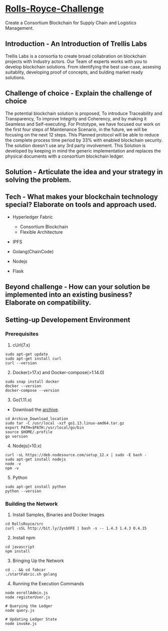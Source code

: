 # [Rolls-Royce-Challenge](https://www.rolls-royce-blockchain-innovation-challenge.com/challenges)

Create a Consortium Blockchain for Supply Chain and Logistics Management.

## Introduction - An Introduction of Trellis Labs

Trellis Labs is a consortia to create broad collabration on blockchain projects with Industry actors.
Our Team of experts works with you to develop blockchain solutions. From identifying the best use-case, assesing suitablity, developing proof of concepts, and bulding market ready solutions.

## Challenge of choice - Explain the challenge of choice

The potential blockchain solution is proposed, To introduce Traceability and Transparency, To improve Integrity and Coherency, and by making it Seamless and Self-executing. For Prototype, we have focused our work on the first four steps of Maintenance Scenario, in the future, we will be focusing on the next 12 steps. This Planned protocol will be able to reduce the complete process time period by 33% with enabled blockchain security. The solution doesn't use any 3rd party involvement.
This Solution is developed by keeping in mind the generic implementation and replaces the physical documents with a consortium blockchain ledger.

## Solution - Articulate the idea and your strategy in solving the problem.


## Tech - What makes your blockchain technology special? Elaborate on tools and approach used.

* Hyperledger Fabric 
  * Consortium Blockchain
  * Flexible Architecture

* IPFS
* Golang(ChainCode)
* Nodejs
* Flask

## Beyond challenge - How can your solution be implemented into an existing business? Elaborate on compatibility.

## Setting-up Developement Environment
### Prerequisites
1. cUrl(7.x)
```
sudo apt-get update
sudo apt-get install curl
curl --version
```
2. Docker(>17.x) and Docker-compose(>1.14.0) 
```
sudo snap install docker
docker --version
docker-compose --version
```
3. Go(1.11.x)
- Download the [archive](https://golang.org/dl).
```
cd Archive_Download_location
sudo tar -C /usr/local -xzf go1.13.linux-amd64.tar.gz
export PATH=$PATH:/usr/local/go/bin
source $HOME/.profile
go version
```
4. Nodejs(>10.x)
```
curl -sL https://deb.nodesource.com/setup_12.x | sudo -E bash -
sudo apt-get install nodejs
node -v
npm -v
```
5. Python
```
sudo apt-get install python
python --version
```
### Building the Network
1. Install Samples, Binaries and Docker Images
```
cd RollsRoyce/src
curl -sSL http://bit.ly/2ysbOFE | bash -s -- 1.4.3 1.4.3 0.4.15
```

2. Install npm
```
cd javascript
npm install
```

3. Bringing Up the Network
```
cd .. && cd fabcar
./startFabric.sh golang
```

4. Running the Execution Commands
```
node enrollAdmin.js
node registerUser.js

# Querying the Ledger
node query.js

# Updating Ledger State
node invoke.js
```
